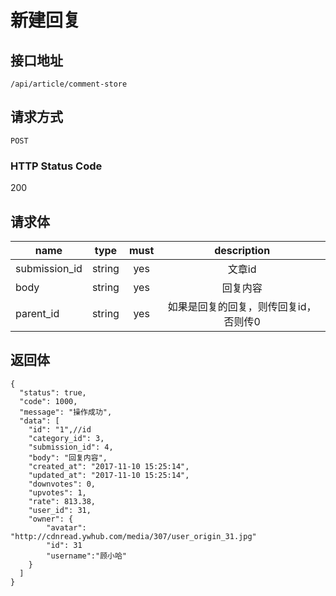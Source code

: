 # 新建回复

## 接口地址

`/api/article/comment-store`

## 请求方式

`POST`

### HTTP Status Code

200

## 请求体

| name     | type     | must     | description |
|----------|:--------:|:--------:|:--------:|
| submission_id   | string   | yes     | 文章id |
| body   | string   | yes     | 回复内容 |
| parent_id   | string   | yes     | 如果是回复的回复，则传回复id，否则传0 |



## 返回体

```json5
{
  "status": true,
  "code": 1000,
  "message": "操作成功",
  "data": [
    "id": "1",//id
    "category_id": 3,
    "submission_id": 4,
    "body": "回复内容",
    "created_at": "2017-11-10 15:25:14",
    "updated_at": "2017-11-10 15:25:14",
    "downvotes": 0,
    "upvotes": 1,
    "rate": 813.38,
    "user_id": 31,
    "owner": {
        "avatar": "http://cdnread.ywhub.com/media/307/user_origin_31.jpg"
        "id": 31
        "username":"顾小哈"
    }
  ]
}
``` 
